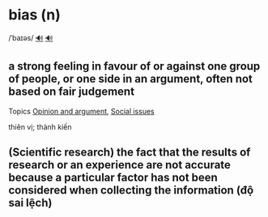 # bias (n)

/ˈbaɪəs/ [🔊](https://www.oxfordlearnersdictionaries.com/media/english/uk_pron/b/bia/bias_/bias__gb_2.mp3) [🔊](https://www.oxfordlearnersdictionaries.com/media/english/us_pron/b/bia/bias_/bias__us_1.mp3)

## a strong feeling in favour of or against one group of people, or one side in an argument, often not based on fair judgement

Topics [Opinion and argument](../topics/opinion-and-argument.md#opinion--argument), [Social issues](../topics/social-issues.md#social-issues)

thiên vị; thành kiến

## (Scientific research) the fact that the results of research or an experience are not accurate because a particular factor has not been considered when collecting the information (độ sai lệch)